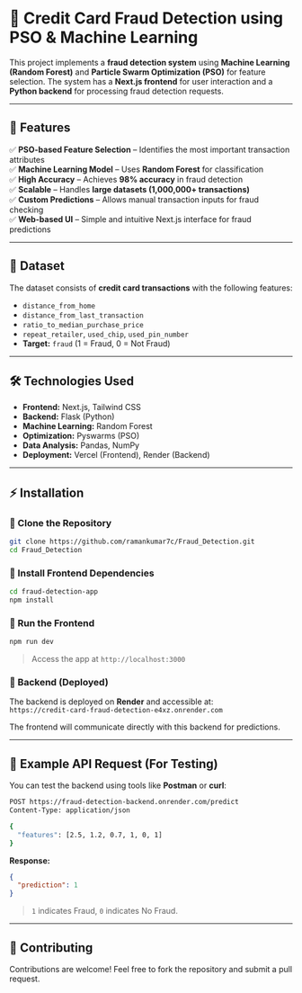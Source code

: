 # 🚀 Credit Card Fraud Detection using PSO & Machine Learning

This project implements a **fraud detection system** using **Machine Learning (Random Forest)** and **Particle Swarm Optimization (PSO)** for feature selection. The system has a **Next.js frontend** for user interaction and a **Python backend** for processing fraud detection requests.

---

## 📌 Features
✅ **PSO-based Feature Selection** – Identifies the most important transaction attributes  
✅ **Machine Learning Model** – Uses **Random Forest** for classification  
✅ **High Accuracy** – Achieves **98% accuracy** in fraud detection  
✅ **Scalable** – Handles **large datasets (1,000,000+ transactions)**  
✅ **Custom Predictions** – Allows manual transaction inputs for fraud checking  
✅ **Web-based UI** – Simple and intuitive Next.js interface for fraud predictions  

---

## 📂 Dataset
The dataset consists of **credit card transactions** with the following features:  
- `distance_from_home`  
- `distance_from_last_transaction`  
- `ratio_to_median_purchase_price`  
- `repeat_retailer`, `used_chip`, `used_pin_number`  
- **Target:** `fraud` (1 = Fraud, 0 = Not Fraud)  

---

## 🛠 Technologies Used
- **Frontend:** Next.js, Tailwind CSS
- **Backend:** Flask (Python)
- **Machine Learning:** Random Forest
- **Optimization:** Pyswarms (PSO)
- **Data Analysis:** Pandas, NumPy
- **Deployment:** Vercel (Frontend), Render (Backend)

---

## ⚡ Installation

### 🔹 Clone the Repository
```bash
git clone https://github.com/ramankumar7c/Fraud_Detection.git
cd Fraud_Detection
```

### 🔹 Install Frontend Dependencies
```bash
cd fraud-detection-app
npm install
```

### 🔹 Run the Frontend
```bash
npm run dev
```
> Access the app at `http://localhost:3000`

### 🔹 Backend (Deployed)
The backend is deployed on **Render** and accessible at:  
`https://credit-card-fraud-detection-e4xz.onrender.com`

The frontend will communicate directly with this backend for predictions.

---

## 🧪 Example API Request (For Testing)
You can test the backend using tools like **Postman** or **curl**:  

```bash
POST https://fraud-detection-backend.onrender.com/predict
Content-Type: application/json

{
  "features": [2.5, 1.2, 0.7, 1, 0, 1]
}
```

**Response:**
```json
{
  "prediction": 1
}
```
> `1` indicates Fraud, `0` indicates No Fraud.

---

## 🤝 Contributing
Contributions are welcome! Feel free to fork the repository and submit a pull request.
